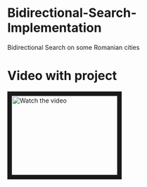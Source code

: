 # Bidirectional-Search-Implementation
Bidirectional Search on some Romanian cities
# Video with project
<a href="https://youtu.be/Ig4LWBHlw_k" target="_blank">
 <img src="http://img.youtube.com/vi/Ig4LWBHlw_k/mq1.jpg" alt="Watch the video" width="240" height="180" border="10" />
</a>
